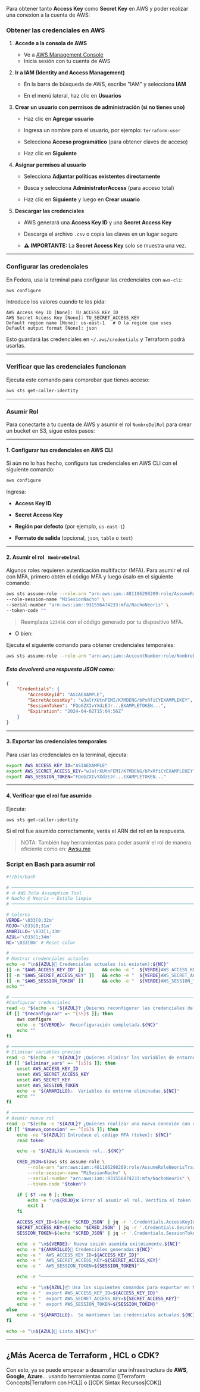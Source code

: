 Para obtener tanto **Access Key** como **Secret Key** en AWS y poder realizar una conexion a la cuenta de AWS:
### Obtener las credenciales en AWS

1. **Accede a la consola de AWS**
    - Ve a [AWS Management Console](https://aws.amazon.com/console/)
    - Inicia sesión con tu cuenta de AWS
2. **Ir a IAM (Identity and Access Management)**
    - En la barra de búsqueda de AWS, escribe "IAM" y selecciona **IAM**
        
    - En el menú lateral, haz clic en **Usuarios**
        
3. **Crear un usuario con permisos de administración (si no tienes uno)**
    - Haz clic en **Agregar usuario**
        
    - Ingresa un nombre para el usuario, por ejemplo: `terraform-user`
        
    - Selecciona **Acceso programático** (para obtener claves de acceso)
        
    - Haz clic en **Siguiente**
        
4. **Asignar permisos al usuario**
    - Selecciona **Adjuntar políticas existentes directamente**
        
    - Busca y selecciona **AdministratorAccess** (para acceso total)
        
    - Haz clic en **Siguiente** y luego en **Crear usuario**
        
5. **Descargar las credenciales**
    - AWS generará una **Access Key ID** y una **Secret Access Key**
        
    - Descarga el archivo `.csv` o copia las claves en un lugar seguro
        
    - ⚠️ **IMPORTANTE:** La **Secret Access Key** solo se muestra una vez.
        

---

### Configurar las credenciales 

En Fedora, usa la terminal para configurar las credenciales con `aws-cli`:

```bash
aws configure
```

Introduce los valores cuando te los pida:

```plaintext
AWS Access Key ID [None]: TU_ACCESS_KEY_ID
AWS Secret Access Key [None]: TU_SECRET_ACCESS_KEY
Default region name [None]: us-east-1   # O la región que uses
Default output format [None]: json
```

Esto guardará las credenciales en `~/.aws/credentials` y Terraform podrá usarlas.

---

### Verificar que las credenciales funcionan

Ejecuta este comando para comprobar que tienes acceso:

```bash
aws sts get-caller-identity
```

---
### Asumir Rol

Para conectarte a tu cuenta de AWS y asumir el rol `NombreDelRol` para crear un bucket en S3, sigue estos pasos:

---

#### 1. Configurar tus credenciales en AWS CLI

Si aún no lo has hecho, configura tus credenciales en AWS CLI con el siguiente comando:

```sh
aws configure
```

Ingresa:

- **Access Key ID**
    
- **Secret Access Key**
    
- **Región por defecto** (por ejemplo, `us-east-1`)
    
- **Formato de salida** (opcional, `json`, `table` o `text`)
    

---

#### 2. Asumir el rol ` NombreDelRol`

Algunos roles requieren autenticación multifactor (MFA). Para asumir el rol con MFA, primero obtén el código MFA y luego úsalo en el siguiente comando:

```sh
aws sts assume-role --role-arn "arn:aws:iam::481186298209:role/AssumeRoleNeorisTrainers" \
--role-session-name "MiSesionNacho" \
--serial-number "arn:aws:iam::931556474233:mfa/NachoNeoris" \
--token-code ""

```

> Reemplaza `123456` con el código generado por tu dispositivo MFA.

- O bien: 

Ejecuta el siguiente comando para obtener credenciales temporales:

```sh
aws sts assume-role --role-arn "arn:aws:iam::AccountNumber:role/NombreDelRol" --role-session-name "MiSesion"
```

##### Esto devolverá una respuesta JSON como:

```json
{
    "Credentials": {
        "AccessKeyId": "ASIAEXAMPLE",
        "SecretAccessKey": "wJalrXUtnFEMI/K7MDENG/bPxRfiCYEXAMPLEKEY",
        "SessionToken": "FQoGZXIvYXdzEJr...EXAMPLETOKEN...",
        "Expiration": "2024-04-02T15:04:56Z"
    }
}
```

---

#### 3. Exportar las credenciales temporales

Para usar las credenciales en la terminal, ejecuta:

```sh
export AWS_ACCESS_KEY_ID="ASIAEXAMPLE"
export AWS_SECRET_ACCESS_KEY="wJalrXUtnFEMI/K7MDENG/bPxRfiCYEXAMPLEKEY"
export AWS_SESSION_TOKEN="FQoGZXIvYXdzEJr...EXAMPLETOKEN..."
```

---

#### 4. Verificar que el rol fue asumido

Ejecuta:

```sh
aws sts get-caller-identity
```

Si el rol fue asumido correctamente, verás el ARN del rol en la respuesta. 

> NOTA: También hay herramientas para poder asumir el rol de manera eficiente como en:
> [Awsu.me](https://awsu.me/)

### Script en Bash para asumir rol

``` bash
#!/bin/bash

# ────────────────────────────────────────────────────────────────────────────────
# 🌐 AWS Role Assumption Tool
# Nacho @ Neoris — Estilo limpio
# ────────────────────────────────────────────────────────────────────────────────

# Colores
VERDE='\033[0;32m'
ROJO='\033[0;31m'
AMARILLO='\033[1;33m'
AZUL='\033[1;34m'
NC='\033[0m' # Reset color

# ────────────────────────────────────────────────────────────────────────────────
# Mostrar credenciales actuales
echo -e "\n${AZUL}🔐 Credenciales actuales (si existen):${NC}"
[[ -n "$AWS_ACCESS_KEY_ID" ]]       && echo -e "  ${VERDE}AWS_ACCESS_KEY_ID=${AWS_ACCESS_KEY_ID}${NC}"
[[ -n "$AWS_SECRET_ACCESS_KEY" ]]   && echo -e "  ${VERDE}AWS_SECRET_ACCESS_KEY=${AWS_SECRET_ACCESS_KEY}${NC}"
[[ -n "$AWS_SESSION_TOKEN" ]]       && echo -e "  ${VERDE}AWS_SESSION_TOKEN=${AWS_SESSION_TOKEN}${NC}"
echo ""

# ────────────────────────────────────────────────────────────────────────────────
#Configurar credenciales
read -p "$(echo -e "${AZUL}❓ ¿Quieres reconfigurar las credenciales de AWS? (s/n): ${NC}")" reconfigurar
if [[ "$reconfigurar" =~ ^[sS]$ ]]; then
    aws configure
    echo -e "${VERDE}✔️  Reconfiguración completada.${NC}"
    echo ""
fi

# ────────────────────────────────────────────────────────────────────────────────
# Eliminar variables previas
read -p "$(echo -e "${AZUL}❓ ¿Quieres eliminar las variables de entorno actuales de AWS para el rol? (s/n): ${NC}")" eliminar_vars
if [[ "$eliminar_vars" =~ ^[sS]$ ]]; then
    unset AWS_ACCESS_KEY_ID
    unset AWS_SECRET_ACCESS_KEY
    unset AWS_SECRET_KEY
    unset AWS_SESSION_TOKEN
    echo -e "${AMARILLO}⚠️  Variables de entorno eliminadas.${NC}"
    echo ""
fi

# ────────────────────────────────────────────────────────────────────────────────
# Asumir nuevo rol
read -p "$(echo -e "${AZUL}❓ ¿Quieres realizar una nueva conexión con assume-role? (s/n): ${NC}")" nueva_conexion
if [[ "$nueva_conexion" =~ ^[sS]$ ]]; then
    echo -ne "${AZUL}🔢 Introduce el código MFA (token): ${NC}"
    read token

    echo -e "${AZUL}⏳ Asumiendo rol...${NC}"

    CRED_JSON=$(aws sts assume-role \
        --role-arn "arn:aws:iam::481186298209:role/AssumeRoleNeorisTrainers" \
        --role-session-name "MiSesionNacho" \
        --serial-number "arn:aws:iam::931556474233:mfa/NachoNeoris" \
        --token-code "$token")

    if [ $? -ne 0 ]; then
        echo -e "\n${ROJO}❌ Error al asumir el rol. Verifica el token o configuración.${NC}"
        exit 1
    fi

    ACCESS_KEY_ID=$(echo "$CRED_JSON" | jq -r '.Credentials.AccessKeyId')
    SECRET_ACCESS_KEY=$(echo "$CRED_JSON" | jq -r '.Credentials.SecretAccessKey')
    SESSION_TOKEN=$(echo "$CRED_JSON" | jq -r '.Credentials.SessionToken')

    echo -e "\n${VERDE}✅ Nueva sesión asumida exitosamente.${NC}"
    echo -e "${AMARILLO}🔑 Credenciales generadas:${NC}"
    echo -e "  AWS_ACCESS_KEY_ID=${ACCESS_KEY_ID}"
    echo -e "  AWS_SECRET_ACCESS_KEY=${SECRET_ACCESS_KEY}"
    echo -e "  AWS_SESSION_TOKEN=${SESSION_TOKEN}"

    echo -e "────────────────────────────────────────────────────────────────────────────────"

    echo -e "\n${AZUL}📦 Usa los siguientes comandos para exportar en tu shell actual:${NC}"
    echo -e "  export AWS_ACCESS_KEY_ID=${ACCESS_KEY_ID}"
    echo -e "  export AWS_SECRET_ACCESS_KEY=${SECRET_ACCESS_KEY}"
    echo -e "  export AWS_SESSION_TOKEN=${SESSION_TOKEN}"
else
    echo -e "${AMARILLO}⚠️  Se mantienen las credenciales actuales.${NC}"
fi

echo -e "\n${AZUL}🚀 Listo.${NC}\n"
```

---
## ¿Más Acerca de Terraform , HCL o CDK?
Con esto, ya se puede empezar a desarrollar una infraestructura de **AWS**, **Google**, **Azure**... usando herramientas como [[Terraform Concepts|Terraform con HCL]] o [[CDK Sintax Recursos|CDK]]
